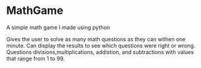 # MathGame
A simple math game I made using python

Gives the user to solve as many math questions as they can withen one minute. 
Can display the results to see which questions were right or wrong. 
Questions divisions,multiplications, addistion, and subtractions with values that range from 1 to 99.
